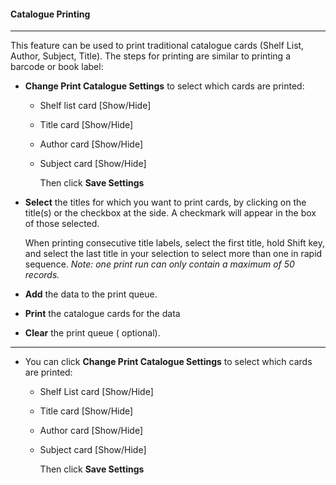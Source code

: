 #### Catalogue Printing
<hr>
This feature can be used to print traditional catalogue cards (Shelf List, Author, Subject, Title). 
The steps for printing are similar to printing a barcode or book label: 

- **Change Print Catalogue Settings** to select which cards are printed:

  * Shelf list card [Show/Hide]

  * Title card [Show/Hide]

  * Author card [Show/Hide]

  * Subject card [Show/Hide]

    Then  click **Save Settings**

- **Select** the titles for which you want to print cards, by clicking on the title(s) or the checkbox at the side. A checkmark will appear in the box of those selected. 

  When printing consecutive title labels, select the first title, hold Shift key, and select the last title in your selection to select more than one in rapid sequence. *Note: one print run can only contain a maximum of 50 records.* 

- **Add** the data to the print queue. 

- **Print** the catalogue cards for the data 

- **Clear** the print queue ( optional).



------

- You can click **Change Print Catalogue Settings** to select which cards are printed:

  * Shelf List card [Show/Hide]

  * Title card [Show/Hide]

  * Author card [Show/Hide]

  * Subject card [Show/Hide]

    Then  click **Save Settings**

